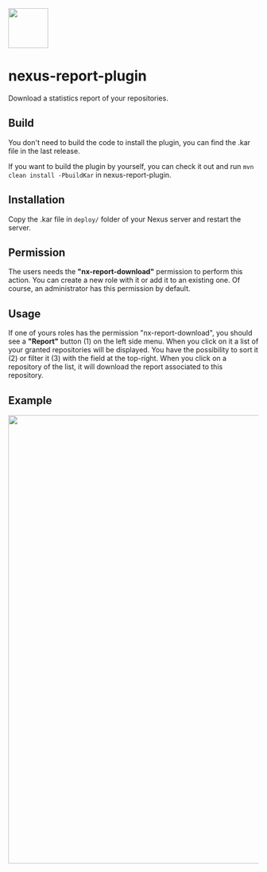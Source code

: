 <img src="https://zupimages.net/up/20/37/uwy6.png" width="80"/>

# nexus-report-plugin

Download a statistics report of your repositories.

## Build
You don't need to build the code to install the plugin, you can find the .kar file in the last release.

If you want to build the plugin by yourself, you can check it out and run `mvn clean install -PbuildKar` in nexus-report-plugin.

## Installation
Copy the .kar file in `deploy/` folder of your Nexus server and restart the server.

## Permission
The users needs the **"nx-report-download"** permission to perform this action.
You can create a new role with it or add it to an existing one.
Of course, an administrator has this permission by default.

## Usage
If one of yours roles has the permission "nx-report-download", you should see a **"Report"** button (1) on the left side menu.
When you click on it a list of your granted repositories will be displayed. You have the possibility to sort it (2) or filter it (3) with the field at the top-right.
When you click on a repository of the list, it will download the report associated to this repository.

## Example

<img src="https://zupimages.net/up/20/36/egx2.png" width="900"/>